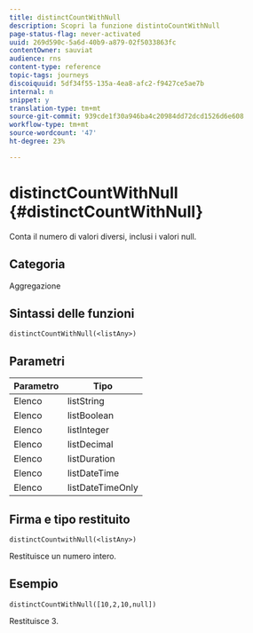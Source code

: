```yaml
---
title: distinctCountWithNull
description: Scopri la funzione distintoCountWithNull
page-status-flag: never-activated
uuid: 269d590c-5a6d-40b9-a879-02f5033863fc
contentOwner: sauviat
audience: rns
content-type: reference
topic-tags: journeys
discoiquuid: 5df34f55-135a-4ea8-afc2-f9427ce5ae7b
internal: n
snippet: y
translation-type: tm+mt
source-git-commit: 939cde1f30a946ba4c20984dd72dcd1526d6e608
workflow-type: tm+mt
source-wordcount: '47'
ht-degree: 23%

---
```



# distinctCountWithNull {#distinctCountWithNull}

Conta il numero di valori diversi, inclusi i valori null.

## Categoria

Aggregazione

## Sintassi delle funzioni

`distinctCountWithNull(<listAny>)`

## Parametri

| Parametro | Tipo |
|-----------|------------------|
| Elenco | listString |
| Elenco | listBoolean |
| Elenco | listInteger |
| Elenco | listDecimal |
| Elenco | listDuration |
| Elenco | listDateTime |
| Elenco | listDateTimeOnly |

## Firma e tipo restituito

`distinctCountwithNull(<listAny>)`

Restituisce un numero intero.

## Esempio

`distinctCountWithNull([10,2,10,null])`

Restituisce 3.
